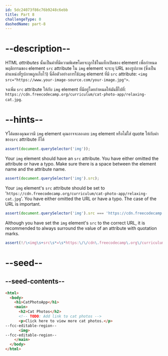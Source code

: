 ```yaml
---
id: 5dc24073f86c76b9248c6ebb
title: Part 8
challengeType: 0
dashedName: part-8
---
```


# --description--

HTML <dfn>attributes</dfn> นั้นเป็นคำที่มีความพิเศษโดยจะถูกใช้ในแท็กเปิดของ element เพื่อกำหนดพฤติกรรมของ element
`src` attribute ใน `img` element จะระบุ URL ของรูปภาพ (ซึ่งเป็นตำแหน่งที่รูปภาพถูกเก็บไว้)
นี่คือตัวอย่างการใช้`img` element ที่มี `src` attribute: `<img src="https://www.your-image-source.com/your-image.jpg">`.

จงเพิ่ม `src` attribute ให้กับ `img` element ที่มีอยู่โดยกำหนดให้มันชี้ไปที่: `https://cdn.freecodecamp.org/curriculum/cat-photo-app/relaxing-cat.jpg`.

# --hints--

Yโค้ดของคุณควรมี `img` element
คุณอาจจะลองลบ `img` element หรือไม่ใส่ quote ให้กับค่าของ`src` attribute ก็ได้

```js
assert(document.querySelector('img'));
```

Your `img` element should have an `src` attribute. You have either omitted the attribute or have a typo. Make sure there is a space between the element name and the attribute name.

```js
assert(document.querySelector('img').src);
```

Your `img` element's `src` attribute should be set to '`https://cdn.freecodecamp.org/curriculum/cat-photo-app/relaxing-cat.jpg`'. You have either omitted the URL or have a typo. The case of the URL is important.

```js
assert(document.querySelector('img').src === 'https://cdn.freecodecamp.org/curriculum/cat-photo-app/relaxing-cat.jpg');
```

Although you have set the `img` element's `src` to the correct URL, it is recommended to always surround the value of an attribute with quotation marks.

```js
assert(!/\<img\s+src\s*=\s*https:\/\/cdn\.freecodecamp\.org\/curriculum\/cat-photo-app\/relaxing-cat\.jpg/.test(code));
```

# --seed--

## --seed-contents--

```html
<html>
  <body>
    <h1>CatPhotoApp</h1>
    <main>
      <h2>Cat Photos</h2>
      <!-- TODO: Add link to cat photos -->
      <p>Click here to view more cat photos.</p>
--fcc-editable-region--
      <img>
--fcc-editable-region--
    </main>
  </body>
</html>
```

